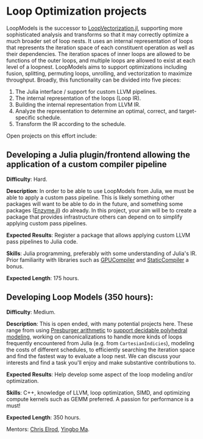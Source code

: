 # Loop Optimization projects

LoopModels is the successor to [LoopVectorization.jl](https://github.com/JuliaSIMD/LoopVectorization.jl), supporting more sophisticated analysis and transforms so that it may correctly optimize a much broader set of loop nests. It uses an internal representation of loops that represents the iteration space of each constituent operation as well as their dependencies. The iteration spaces of inner loops are allowed to be functions of the outer loops, and multiple loops are allowed to exist at each level of a loopnest.
LoopModels aims to support optimizations including fusion, splitting, permuting loops, unrolling, and vectorization to maximize throughput.
Broadly, this functionality can be divided into five pieces:
1. The Julia interface / support for custom LLVM pipelines.
2. The internal representation of the loops (Loop IR).
3. Building the internal representation from LLVM IR.
4. Analyze the representation to determine an optimal, correct, and target-specific schedule.
5. Transform the IR according to the schedule.

Open projects on this effort include:
## Developing a Julia plugin/frontend allowing the application of a custom compiler pipeline
**Difficulty**: Hard.

**Description**: In order to be able to use LoopModels from Julia, we must be able to apply a custom pass pipeline.
This is likely something other packages will want to be able to do in the future, and something some packages ([Enzyme.jl](https://github.com/wsmoses/Enzyme.jl)) do already. In this project, your aim will be to create a package that provides infrastructure others can 
depend on to simplify applying custom pass pipelines.

**Expected Results**: Register a package that allows applying custom LLVM pass pipelines to Julia code.

**Skills**: Julia programming, preferably with some understanding of Julia's IR. Prior familiarity with libraries such as [GPUCompiler](https://github.com/JuliaGPU/GPUCompiler.jl) and [StaticCompiler](https://github.com/tshort/StaticCompiler.jl) a bonus.

**Expected Length**: 175 hours.

## Developing Loop Models (350 hours):
**Difficulty**: Medium.

**Description**: This is open ended, with many potential projects here. These range from using [Presburger arithmetic](https://dl.acm.org/doi/10.1145/3485539) to [support decidable polyhedral modeling](https://lirias.kuleuven.be/retrieve/361209), working on canonicalizations to handle more kinds of loops frequently encountered from Julia (e.g. from `CartesianIndicies`), modeling the costs of different schedules, to efficiently searching the iteration space and find the fastest way to evaluate a loop nest. We can discuss your interests and find a task you'll enjoy and make substantive contributions to.

**Expected Results**: Help develop some aspect of the loop modeling and/or optimization.

**Skills**: C++, knowledge of LLVM, loop optimization, SIMD, and optimizing compute kernels such as GEMM preferred. A passion for performance is a must!

**Expected Length**: 350 hours.

Mentors: [Chris Elrod](https://github.com/chriselrod), [Yingbo Ma](https://github.com/YingboMa).


